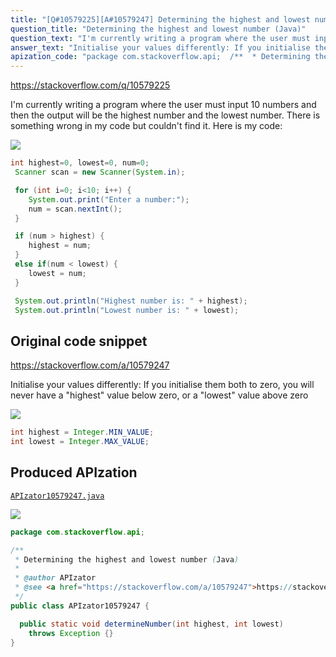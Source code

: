 ```yaml
---
title: "[Q#10579225][A#10579247] Determining the highest and lowest number (Java)"
question_title: "Determining the highest and lowest number (Java)"
question_text: "I'm currently writing a program where the user must input 10 numbers and then the output will be the highest number and the lowest number. There is something wrong in my code but couldn't find it. Here is my code:"
answer_text: "Initialise your values differently: If you initialise them both to zero, you will never have a \"highest\" value below zero, or a \"lowest\" value above zero"
apization_code: "package com.stackoverflow.api;  /**  * Determining the highest and lowest number (Java)  *  * @author APIzator  * @see <a href=\"https://stackoverflow.com/a/10579247\">https://stackoverflow.com/a/10579247</a>  */ public class APIzator10579247 {    public static void determineNumber(int highest, int lowest)     throws Exception {} }"
---
```


https://stackoverflow.com/q/10579225

I&#x27;m currently writing a program where the user must input 10 numbers and then the output will be the highest number and the lowest number. There is something wrong in my code but couldn&#x27;t find it. Here is my code:


<div class="code-logo"><img src="/stackoverflow.png" /></div>

```java
int highest=0, lowest=0, num=0;
 Scanner scan = new Scanner(System.in);

 for (int i=0; i<10; i++) {
    System.out.print("Enter a number:");
    num = scan.nextInt();
 }

 if (num > highest) {           
    highest = num;
 }         
 else if(num < lowest) {             
    lowest = num;
 }

 System.out.println("Highest number is: " + highest);
 System.out.println("Lowest number is: " + lowest);
```


## Original code snippet

https://stackoverflow.com/a/10579247

Initialise your values differently:
If you initialise them both to zero, you will never have a &quot;highest&quot; value below zero, or a &quot;lowest&quot; value above zero

<div class="code-logo"><img src="/stackoverflow.png" /></div>

```java
int highest = Integer.MIN_VALUE;
int lowest = Integer.MAX_VALUE;
```

## Produced APIzation

[`APIzator10579247.java`](https://github.com/pasqualesalza/apization-temp-data/raw/master/search/APIzator10579247.java)

<div class="code-logo"><img src="/apizator.png" /></div>

```java
package com.stackoverflow.api;

/**
 * Determining the highest and lowest number (Java)
 *
 * @author APIzator
 * @see <a href="https://stackoverflow.com/a/10579247">https://stackoverflow.com/a/10579247</a>
 */
public class APIzator10579247 {

  public static void determineNumber(int highest, int lowest)
    throws Exception {}
}

```